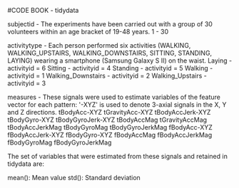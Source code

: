 #CODE BOOK - tidydata

subjectid - The experiments have been carried out with a group of 30 volunteers within an age bracket of 19-48 years.
  1 - 30 
 
activitytype - Each person performed six activities (WALKING, WALKING_UPSTAIRS, WALKING_DOWNSTAIRS, SITTING, STANDING, LAYING) wearing a smartphone (Samsung Galaxy S II) on the waist.
  Laying - activityid = 6
  Sitting - activityid = 4
  Standing - activityid = 5
  Walking - activityid = 1
  Walking_Downstairs - activityid = 2
  Walking_Upstairs - activityid = 3 

measures - These signals were used to estimate variables of the feature vector for each pattern: '-XYZ' is used to denote 3-axial signals in the X, Y and Z directions.
  tBodyAcc-XYZ
  tGravityAcc-XYZ
  tBodyAccJerk-XYZ
  tBodyGyro-XYZ
  tBodyGyroJerk-XYZ
  tBodyAccMag
  tGravityAccMag
  tBodyAccJerkMag
  tBodyGyroMag
  tBodyGyroJerkMag
  fBodyAcc-XYZ
  fBodyAccJerk-XYZ
  fBodyGyro-XYZ
  fBodyAccMag
  fBodyAccJerkMag
  fBodyGyroMag
  fBodyGyroJerkMag
  
  The set of variables that were estimated from these signals and retained in tidydata are: 
  
  mean(): Mean value
  std(): Standard deviation
